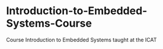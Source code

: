 # Introduction-to-Embedded-Systems-Course
Course Introduction to Embedded Systems taught at the ICAT
